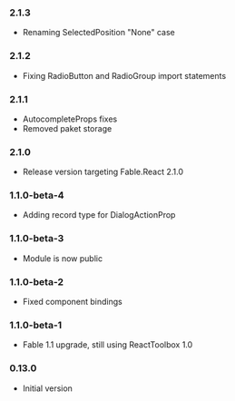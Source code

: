 ### 2.1.3

* Renaming SelectedPosition "None" case

### 2.1.2

* Fixing RadioButton and RadioGroup import statements

### 2.1.1

* AutocompleteProps fixes
* Removed paket storage

### 2.1.0

* Release version targeting Fable.React 2.1.0

### 1.1.0-beta-4

* Adding record type for DialogActionProp

### 1.1.0-beta-3

* Module is now public

### 1.1.0-beta-2

* Fixed component bindings

### 1.1.0-beta-1

* Fable 1.1 upgrade, still using ReactToolbox 1.0

### 0.13.0

* Initial version
